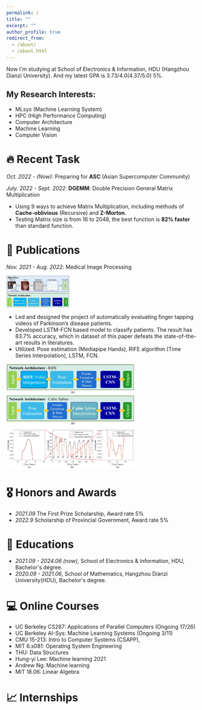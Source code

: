 ```yaml
---
permalink: /
title: ""
excerpt: ""
author_profile: true
redirect_from: 
  - /about/
  - /about.html
---
```


<span class='anchor' id='about-me'></span>
Now I'm studying at School of Electronics & Information, HDU (Hangzhou Dianzi University). 
And my latest GPA is 3.73/4.0(4.37/5.0) 5%.

## My Research Interests:

- MLsys (Machine Learning System)
- HPC (High Performance Computing)
- Computer Architecture
- Machine Learning
- Computer Vision

# 🔥 Recent Task

*Oct. 2022 - (Now)*: Preparing for **ASC** (Asian Supercomputer Community)

*July. 2022 - Sept. 2022*: **DGEMM**: Double Precision General Matrix Multiplication

- Using 9 ways to achieve Matrix Multiplication, including methods of **Cache-oblivious** (Recursive) and **Z-Morton**.
- Testing Matrix size is from 16 to 2048, the best function is **82% faster** than standard function.


# 📝 Publications 

*Nov. 2021 - Aug. 2022*: Medical Image Processing

<img src='about.assets/Figure01.jpg' alt="Figure01" width="33%"/>

- Led and designed the project of automatically evaluating finger tapping videos of Parkinson’s disease patients. 
- Developed LSTM-FCN based model to classify patients. The result has 83.7% accuracy, which in dataset of this paper defeats the state-of-the-art results in literatures. 
- Utilized: Pose estimation (Mediapipe Hands), RIFE algorithm (Time Series Interpolation), LSTM, FCN.

<img src="about.assets/Figure06.jpg" alt="Figure06" style="zoom:33%;" />

<img src="about.assets/Figure10.jpg" alt="Figure10" style="zoom:33%;" />


# 🎖 Honors and Awards

- *2021.09* The First Prize Scholarship, Award rate 5%
- *2022.9* Scholarship of Provincial Government, Award rate 5%

# 📖 Educations

- *2021.09 - 2024.06 (now)*, School of Electronics & Information, HDU, Bachelor's degree. 
- *2020.09 - 2021.06*, School of Mathematics, Hangzhou Dianzi University(HDU), Bachelor's degree. 


# 💻 Online Courses

- UC Berkeley CS267: Applications of Parallel Computers (Ongoing 17/26)
- UC Berkeley AI-Sys: Machine Learning Systems (Ongoing 3/11)
- CMU 15-213: Intro to Computer Systems (CSAPP),
- MIT 6.s081: Operating System Engineering
- THU: Data Structures
- Hung-yi Lee: Machine learning 2021
- Andrew Ng: Machine learning
- MIT 18.06: Linear Algebra



# 📈 Internships
